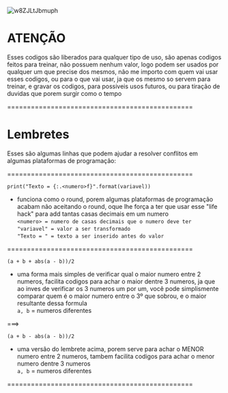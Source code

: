 ![w8ZJLtJbmuph](https://github.com/GaryLickt/codigos/assets/70419113/2102467a-35d7-4e02-8fd6-501afebbcd85)

# ATENÇÃO
Esses codigos são liberados para qualquer tipo de uso, são apenas codigos feitos para treinar, não possuem nenhum valor, logo podem ser usados por qualquer um que precise dos mesmos, não me importo com quem vai usar esses codigos, ou para o que vai usar, ja que os mesmo so servem para treinar, e gravar os codigos, para possiveis usos futuros, ou para tiração de duvidas que porem surgir como o tempo<br />
  
===============================================<br />

# Lembretes
Esses são algumas linhas que podem ajudar a resolver conflitos em algumas plataformas de programação:<br />

===============================================<br />

`print("Texto = {:.<numero>f}".format(variavel))`<br />
- funciona como o round, porem algumas plataformas de programação acabam não aceitando o round, oque lhe força a ter que usar esse "life hack" para add tantas casas decimais em um numero<br />
`<numero> = numero de casas decimais que o numero deve ter`<br />
`"variavel" = valor a ser transformado`<br />
`"Texto = " = texto a ser inserido antes do valor`<br />

===============================================<br />

`(a + b + abs(a - b))/2`<br />
- uma forma mais simples de verificar qual o maior numero entre 2 numeros, facilita codigos para achar o maior dentre 3 numeros, ja que ao inves de verificar os 3 numeros um por um, você pode simplismente comparar quem é o maior numero entre o 3º que sobrou, e o maior resultante dessa formula<br />
`a, b` = numeros diferentes<br />

===><br />

`(a + b - abs(a - b))/2`<br />
- uma versão do lembrete acima, porem serve para achar o MENOR numero entre 2 numeros, tambem facilita codigos para achar o menor numero dentre 3 numeros<br />
`a, b` = numeros diferentes<br />

===============================================<br />

